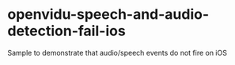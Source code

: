 # openvidu-speech-and-audio-detection-fail-ios
Sample to demonstrate that audio/speech events do not fire on iOS
